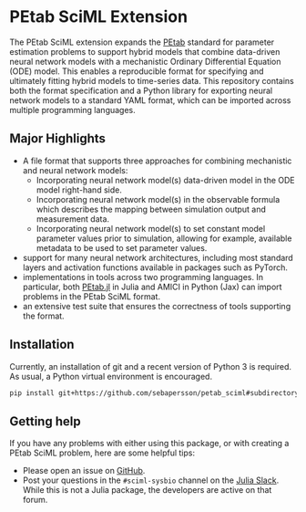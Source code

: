 # PEtab SciML Extension

The PEtab SciML extension expands the [PEtab](https://petab.readthedocs.io/en/latest/) standard for parameter estimation problems to support hybrid models that combine data-driven neural network models with a mechanistic Ordinary Differential Equation (ODE) model. This enables a reproducible format for specifying and ultimately fitting hybrid models to time-series data. This repository contains both the format specification and a Python library for exporting neural network models to a standard YAML format, which can be imported across multiple programming languages.

## Major Highlights

* A file format that supports three approaches for combining mechanistic and neural network models:
  * Incorporating neural network model(s) data-driven model in the ODE model right-hand side.
  * Incorporating neural network model(s) in the observable formula which describes the mapping between simulation output and measurement data.
  * Incorporating neural network model(s) to set constant model parameter values prior to simulation, allowing for example, available metadata to be used to set parameter values.
* support for many neural network architectures, including most standard layers and activation functions available in packages such as PyTorch.
* implementations in tools across two programming languages. In particular, both [PEtab.jl](https://github.com/sebapersson/PEtab.jl) in Julia and AMICI in Python (Jax) can import problems in the PEtab SciML format.
* an extensive test suite that ensures the correctness of tools supporting the format.

## Installation

Currently, an installation of git and a recent version of Python 3 is required. As usual, a Python virtual environment is encouraged.

```bash
pip install git+https://github.com/sebapersson/petab_sciml#subdirectory=src/python&egg=petab_sciml
```

## Getting help

If you have any problems with either using this package, or with creating a PEtab SciML problem, here are some helpful tips:

* Please open an issue on [GitHub](https://github.com/sebapersson/petab_sciml/issues).
* Post your questions in the `#sciml-sysbio` channel on the [Julia Slack](https://julialang.org/slack/). While this is not a Julia package, the developers are active on that forum.
